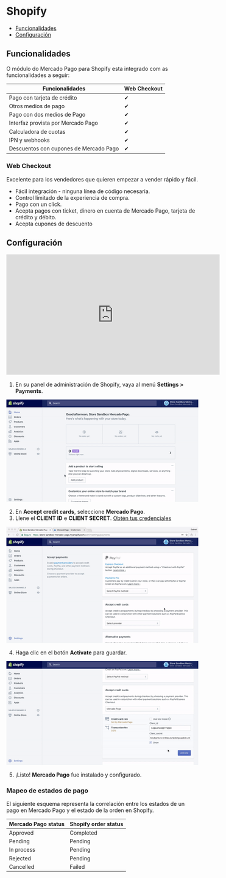 # Shopify  

* [Funcionalidades](#bookmark_Funcionalidades)
* [Configuración](#bookmark_Configuración)

## Funcionalidades

O módulo do Mercado Pago para Shopify esta integrado com as funcionalidades a seguir:

| Funcionalidades                                           | Web Checkout	    | 
|---------------------------------------------------------- |-------------------|
| Pago con tarjeta de crédito                               | ✔                 |
| Otros medios de pago                                      | ✔                 |
| Pago con dos medios de Pago 		                        	| ✔               	|
| Interfaz provista por Mercado Pago                        | ✔                 |
| Calculadora de cuotas                                     | ✔                 |
| IPN y webhooks                                            | ✔                 |
| Descuentos con cupones de Mercado Pago                    | ✔                 |

### Web Checkout

Excelente para los vendedores que quieren empezar a vender rápido y fácil.

* Fácil integración - ninguna línea de código necesaria.
* Control limitado de la experiencia de compra.
* Pago con un click.
* Acepta pagos con ticket, dinero en cuenta de Mercado Pago, tarjeta de crédito y débito.
* Acepta cupones de descuento

## Configuración

<center>
  <iframe width="560" height="315" src="https://www.youtube.com/embed/ZLINrH8WB0A" frameborder="0" allowfullscreen=""></iframe>
</center>

1) En su panel de administración de Shopify, vaya al menú **Settings > Payments**.

![Configurar Mercado Pago Shopify](/images/shopify/shopify-config-1.gif)

2) En **Accept credit cards**, seleccione **Mercado Pago**.
3) Llene el **CLIENT ID** e **CLIENT SECRET**. [Obtén tus credenciales](https://www.mercadopago.com/mla/account/credentials?type=basic)

  ![Configurar client id y client secret Mercado Pago Shopify](/images/shopify/shopify-config-2.gif)

4) Haga clic en el botón **Activate** para guardar.

  ![Guardando toda la configuración Mercado Pago Shopify](/images/shopify/shopify-config-3.gif)

5) ¡Listo! **Mercado Pago** fue instalado y configurado.

### Mapeo de estados de pago

El siguiente esquema representa la correlación entre los estados de un pago en Mercado Pago y el estado de la orden en Shopify.

| Mercado Pago status | Shopify order status |
|---------------------|----------------------|
| Approved            | Completed            |
| Pending             | Pending              |
| In process          | Pending              |
| Rejected            | Pending              |
| Cancelled           | Failed               |